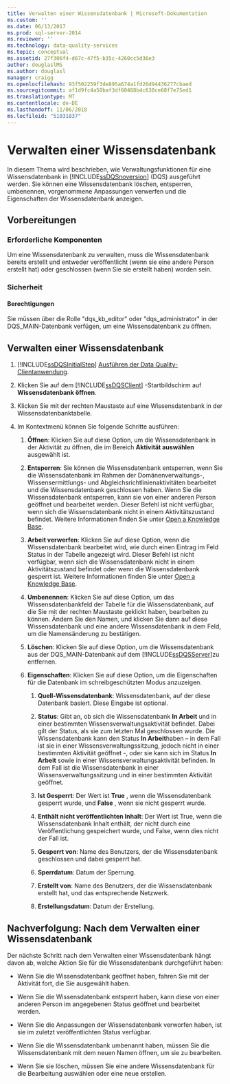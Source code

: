 ```yaml
---
title: Verwalten einer Wissensdatenbank | Microsoft-Dokumentation
ms.custom: ''
ms.date: 06/13/2017
ms.prod: sql-server-2014
ms.reviewer: ''
ms.technology: data-quality-services
ms.topic: conceptual
ms.assetid: 27f306f4-d67c-47f5-b35c-4260cc5d36e3
author: douglaslMS
ms.author: douglasl
manager: craigg
ms.openlocfilehash: 93f502259f3de895a674a1fd26d94436277cbaed
ms.sourcegitcommit: af1d9fc4a50baf3df60488b4c630ce68f7e75ed1
ms.translationtype: MT
ms.contentlocale: de-DE
ms.lasthandoff: 11/06/2018
ms.locfileid: "51031837"
---
```

# <a name="manage-a-knowledge-base"></a>Verwalten einer Wissensdatenbank
  In diesem Thema wird beschrieben, wie Verwaltungsfunktionen für eine Wissensdatenbank in [!INCLUDE[ssDQSnoversion](../includes/ssdqsnoversion-md.md)] (DQS) ausgeführt werden. Sie können eine Wissensdatenbank löschen, entsperren, umbenennen, vorgenommene Anpassungen verwerfen und die Eigenschaften der Wissensdatenbank anzeigen.  
  
##  <a name="BeforeYouBegin"></a> Vorbereitungen  
  
###  <a name="Prerequisites"></a> Erforderliche Komponenten  
 Um eine Wissensdatenbank zu verwalten, muss die Wissensdatenbank bereits erstellt und entweder veröffentlicht (wenn sie eine andere Person erstellt hat) oder geschlossen (wenn Sie sie erstellt haben) worden sein.  
  
###  <a name="Security"></a> Sicherheit  
  
####  <a name="Permissions"></a> Berechtigungen  
 Sie müssen über die Rolle "dqs_kb_editor" oder "dqs_administrator" in der DQS_MAIN-Datenbank verfügen, um eine Wissensdatenbank zu öffnen.  
  
##  <a name="Manage"></a> Verwalten einer Wissensdatenbank  
  
1.  [!INCLUDE[ssDQSInitialStep](../includes/ssdqsinitialstep-md.md)] [Ausführen der Data Quality-Clientanwendung](../../2014/data-quality-services/run-the-data-quality-client-application.md).  
  
2.  Klicken Sie auf dem [!INCLUDE[ssDQSClient](../includes/ssdqsclient-md.md)] -Startbildschirm auf **Wissensdatenbank öffnen**.  
  
3.  Klicken Sie mit der rechten Maustaste auf eine Wissensdatenbank in der Wissensdatenbanktabelle.  
  
4.  Im Kontextmenü können Sie folgende Schritte ausführen:  
  
    1.  **Öffnen**: Klicken Sie auf diese Option, um die Wissensdatenbank in der Aktivität zu öffnen, die im Bereich **Aktivität auswählen** ausgewählt ist.  
  
    2.  **Entsperren**: Sie können die Wissensdatenbank entsperren, wenn Sie die Wissensdatenbank im Rahmen der Domänenverwaltungs-, Wissensermittlungs- und Abgleichsrichtlinienaktivitäten bearbeitet und die Wissensdatenbank geschlossen haben. Wenn Sie die Wissensdatenbank entsperren, kann sie von einer anderen Person geöffnet und bearbeitet werden. Dieser Befehl ist nicht verfügbar, wenn sich die Wissensdatenbank nicht in einem Aktivitätszustand befindet. Weitere Informationen finden Sie unter [Open a Knowledge Base](../../2014/data-quality-services/open-a-knowledge-base.md).  
  
    3.  **Arbeit verwerfen**: Klicken Sie auf diese Option, wenn die Wissensdatenbank bearbeitet wird, wie durch einen Eintrag im Feld Status in der Tabelle angezeigt wird. Dieser Befehl ist nicht verfügbar, wenn sich die Wissensdatenbank nicht in einem Aktivitätszustand befindet oder wenn die Wissensdatenbank gesperrt ist. Weitere Informationen finden Sie unter [Open a Knowledge Base](../../2014/data-quality-services/open-a-knowledge-base.md).  
  
    4.  **Umbenennen**: Klicken Sie auf diese Option, um das Wissensdatenbankfeld der Tabelle für die Wissensdatenbank, auf die Sie mit der rechten Maustaste geklickt haben, bearbeiten zu können. Ändern Sie den Namen, und klicken Sie dann auf diese Wissensdatenbank und eine andere Wissensdatenbank in dem Feld, um die Namensänderung zu bestätigen.  
  
    5.  **Löschen**: Klicken Sie auf diese Option, um die Wissensdatenbank aus der DQS_MAIN-Datenbank auf dem [!INCLUDE[ssDQSServer](../includes/ssdqsserver-md.md)]zu entfernen.  
  
    6.  **Eigenschaften**: Klicken Sie auf diese Option, um die Eigenschaften für die Datenbank im schreibgeschützten Modus anzuzeigen.  
  
        1.  **Quell-Wissensdatenbank**: Wissensdatenbank, auf der diese Datenbank basiert. Diese Eingabe ist optional.  
  
        2.  **Status**: Gibt an, ob sich die Wissensdatenbank **In Arbeit** und in einer bestimmten Wissensverwaltungsaktivität befindet. Dabei gilt der Status, als sie zum letzten Mal geschlossen wurde. Die Wissensdatenbank kann den Status **In Arbeit**haben – in dem Fall ist sie in einer Wissensverwaltungssitzung, jedoch nicht in einer bestimmten Aktivität geöffnet -, oder sie kann sich im Status **In Arbeit** sowie in einer Wissensverwaltungsaktivität befinden. In dem Fall ist die Wissensdatenbank in einer Wissensverwaltungssitzung und in einer bestimmten Aktivität geöffnet.  
  
        3.  **Ist Gesperrt**: Der Wert ist **True** , wenn die Wissensdatenbank gesperrt wurde, und **False** , wenn sie nicht gesperrt wurde.  
  
        4.  **Enthält nicht veröffentlichten Inhalt**: Der Wert ist True, wenn die Wissensdatenbank Inhalt enthält, der nicht durch eine Veröffentlichung gespeichert wurde, und False, wenn dies nicht der Fall ist.  
  
        5.  **Gesperrt von**: Name des Benutzers, der die Wissensdatenbank geschlossen und dabei gesperrt hat.  
  
        6.  **Sperrdatum**: Datum der Sperrung.  
  
        7.  **Erstellt von**: Name des Benutzers, der die Wissensdatenbank erstellt hat, und das entsprechende Netzwerk.  
  
        8.  **Erstellungsdatum**: Datum der Erstellung.  
  
##  <a name="FollowUp"></a> Nachverfolgung: Nach dem Verwalten einer Wissensdatenbank  
 Der nächste Schritt nach dem Verwalten einer Wissensdatenbank hängt davon ab, welche Aktion Sie für die Wissensdatenbank durchgeführt haben:  
  
-   Wenn Sie die Wissensdatenbank geöffnet haben, fahren Sie mit der Aktivität fort, die Sie ausgewählt haben.  
  
-   Wenn Sie die Wissensdatenbank entsperrt haben, kann diese von einer anderen Person im angegebenen Status geöffnet und bearbeitet werden.  
  
-   Wenn Sie die Anpassungen der Wissensdatenbank verworfen haben, ist sie im zuletzt veröffentlichten Status verfügbar.  
  
-   Wenn Sie die Wissensdatenbank umbenannt haben, müssen Sie die Wissensdatenbank mit dem neuen Namen öffnen, um sie zu bearbeiten.  
  
-   Wenn Sie sie löschen, müssen Sie eine andere Wissensdatenbank für die Bearbeitung auswählen oder eine neue erstellen.  
  
  

